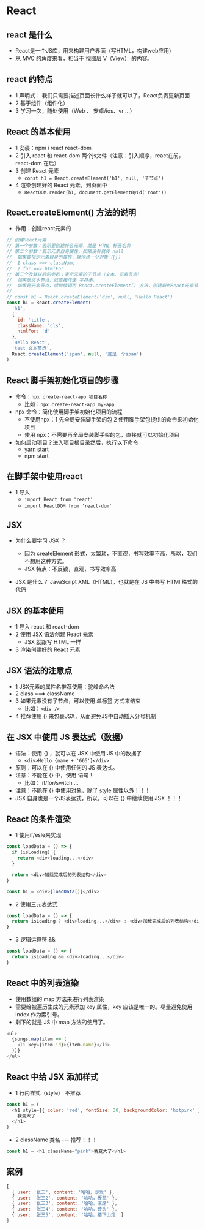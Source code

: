 # React

## react 是什么

- React是一个JS库，用来构建用户界面（写HTML，构建web应用）
- 从 MVC 的角度来看，相当于 视图层 V（View） 的内容。

## react 的特点

- 1 声明式： 我们只需要描述页面长什么样子就可以了，React负责更新页面
- 2 基于组件（组件化）
- 3 学习一次，随处使用（Web 、 安卓/ios、vr ...）

## React 的基本使用

- 1 安装：npm i react react-dom
- 2 引入 react 和 react-dom 两个js文件（注意：引入顺序，react在前，react-dom 在后）
- 3 创建 React 元素
  - `const h1 = React.createElement('h1', null, '子节点')`
- 4 渲染创建好的 React 元素，到页面中
  - `ReactDOM.render(h1, document.getElementById('root'))`

## React.createElement() 方法的说明

- 作用：创建react元素的

```js
// 创建React元素
// 第一个参数：表示要创建什么元素，就是 HTML 标签名称
// 第二个参数：表示元素自身属性，如果没有就传 null
//  如果要指定元素自身的属性，就传递一个对象（{}）
//  1 class ==> className
//  2 for ==> htmlFor
// 第三个及其以后的参数：表示元素的子节点（文本、元素节点）
//  如果是文本节点，就直接传递 字符串。
//  如果是元素节点，就继续调用 React.createElement() 方法，创建新的React元素节点
//
// const h1 = React.createElement('div', null, 'Hello React')
const h1 = React.createElement(
  'h1',
  {
    id: 'title',
    className: 'cls',
    htmlFor: 'd'
  },
  'Hello React',
  'test 文本节点',
  React.createElement('span', null, '这是一个span')
)
```

## React 脚手架初始化项目的步骤

- 命令：`npx create-react-app 项目名称`
  - 比如：`npx create-react-app my-app`
- npx 命令：简化使用脚手架初始化项目的流程
  - 不使用npx：1 先全局安装脚手架的包 2 使用脚手架包提供的命令来初始化项目
  - 使用 npx：不需要再全局安装脚手架的包，直接就可以初始化项目
- 如何启动项目？进入项目根目录然后，执行以下命令
  - yarn start
  - npm start

## 在脚手架中使用react

- 1 导入
  - `import React from 'react'`
  - `import ReactDOM from 'react-dom'`

## JSX

- 为什么要学习 JSX ？
  - 因为 createElement 形式，太繁琐，不直观，书写效率不高，所以，我们不想用这种方式。
  - JSX 特点：不反锁，直观，书写效率高

- JSX 是什么？ JavaScript XML（HTML），也就是在 JS 中书写 HTMl 格式的代码

## JSX 的基本使用

- 1 导入 react 和 react-dom
- 2 使用 JSX 语法创建 React 元素
  - JSX 就跟写 HTML 一样
- 3 渲染创建好的 React 元素

## JSX 语法的注意点

- 1 JSX元素的属性名推荐使用：驼峰命名法
- 2 class ===> className
- 3 如果元素没有子节点，可以使用 单标签 方式来结束
  - 比如：`<div />`
- 4 推荐使用 () 来包裹JSX，从而避免JS中自动插入分号机制

## 在 JSX 中使用 JS 表达式（数据）

- 语法：使用 {} ，就可以在 JSX 中使用 JS 中的数据了
  - `<div>Hello {name + '666'}</div>`
- 原则：可以在 {} 中使用任何的 JS 表达式。
- 注意：不能在 {} 中，使用 语句！
  - 比如： if/for/switch ...
- 注意：不能在 {} 中使用对象，除了 style 属性以外！！！
- JSX 自身也是一个JS表达式，所以，可以在 {} 中继续使用 JSX ！！！

## React 的条件渲染

- 1 使用if/esle来实现

```js
const loadData = () => {
  if (isLoading) {
    return <div>loading...</div>
  }

  return <div>加载完成后的列表结构</div>
}

const h1 = <div>{loadData()}</div>
```

- 2 使用三元表达式

```js
const loadData = () => {
  return isLoading ? <div>loading...</div> : <div>加载完成后的列表结构</div>
}
```

- 3 逻辑运算符 &&

```js
const loadData = () => {
  return isLoading && <div>loading...</div>
}
```

## React 中的列表渲染

- 使用数组的 map 方法来进行列表渲染
- 需要给被遍历生成的元素添加 key 属性，key 应该是唯一的。尽量避免使用 index 作为索引号。
- 剩下的就是 JS 中 map 方法的使用了。

```js
<ul>
  {songs.map(item => (
    <li key={item.id}>{item.name}</li>
  ))}
</ul>
```

## React 中给 JSX 添加样式

- 1 行内样式（style） 不推荐

```js
const h1 = (
  <h1 style={{ color: 'red', fontSize: 30, backgroundColor: 'hotpink' }}>
    我变大了
  </h1>
)
```

- 2 className 类名 --- 推荐！！！

```js
const h1 = <h1 className="pink">我变大了</h1>
```

## 案例

```js
[
  { user: '张三', content: '哈哈，沙发' },
  { user: '张三2', content: '哈哈，板凳' },
  { user: '张三3', content: '哈哈，凉席' },
  { user: '张三4', content: '哈哈，砖头' },
  { user: '张三5', content: '哈哈，楼下山炮' }
]
```

